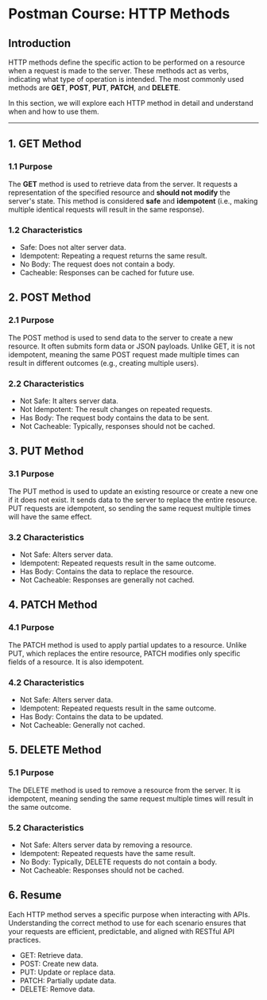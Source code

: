 # Postman Course: HTTP Methods

## Introduction

HTTP methods define the specific action to be performed on a resource when a request is made to the server. These methods act as verbs, indicating what type of operation is intended. The most commonly used methods are **GET**, **POST**, **PUT**, **PATCH**, and **DELETE**.

In this section, we will explore each HTTP method in detail and understand when and how to use them.

---

## 1. GET Method

### 1.1 Purpose

The **GET** method is used to retrieve data from the server. It requests a representation of the specified resource and **should not modify** the server's state. This method is considered **safe** and **idempotent** (i.e., making multiple identical requests will result in the same response).

### 1.2 Characteristics

- Safe: Does not alter server data.
- Idempotent: Repeating a request returns the same result.
- No Body: The request does not contain a body.
- Cacheable: Responses can be cached for future use.

## 2. POST Method

### 2.1 Purpose

The POST method is used to send data to the server to create a new resource. It often submits form data or JSON payloads. Unlike GET, it is not idempotent, meaning the same POST request made multiple times can result in different outcomes (e.g., creating multiple users).

### 2.2 Characteristics

- Not Safe: It alters server data.
- Not Idempotent: The result changes on repeated requests.
- Has Body: The request body contains the data to be sent.
- Not Cacheable: Typically, responses should not be cached.

## 3. PUT Method

### 3.1 Purpose

The PUT method is used to update an existing resource or create a new one if it does not exist. It sends data to the server to replace the entire resource. PUT requests are idempotent, so sending the same request multiple times will have the same effect.

### 3.2 Characteristics

- Not Safe: Alters server data.
- Idempotent: Repeated requests result in the same outcome.
- Has Body: Contains the data to replace the resource.
- Not Cacheable: Responses are generally not cached.

## 4. PATCH Method

### 4.1 Purpose

The PATCH method is used to apply partial updates to a resource. Unlike PUT, which replaces the entire resource, PATCH modifies only specific fields of a resource. It is also idempotent.

### 4.2 Characteristics

- Not Safe: Alters server data.
- Idempotent: Repeated requests result in the same outcome.
- Has Body: Contains the data to be updated.
- Not Cacheable: Generally not cached.

## 5. DELETE Method

### 5.1 Purpose

The DELETE method is used to remove a resource from the server. It is idempotent, meaning sending the same request multiple times will result in the same outcome.

### 5.2 Characteristics

- Not Safe: Alters server data by removing a resource.
- Idempotent: Repeated requests have the same result.
- No Body: Typically, DELETE requests do not contain a body.
- Not Cacheable: Responses should not be cached.

## 6. Resume

Each HTTP method serves a specific purpose when interacting with APIs. Understanding the correct method to use for each scenario ensures that your requests are efficient, predictable, and aligned with RESTful API practices.

- GET: Retrieve data.
- POST: Create new data.
- PUT: Update or replace data.
- PATCH: Partially update data.
- DELETE: Remove data.
